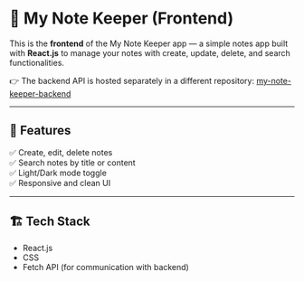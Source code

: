 # 📝 My Note Keeper (Frontend)

This is the **frontend** of the My Note Keeper app — a simple notes app built with **React.js** to manage your notes with create, update, delete, and search functionalities.

👉 The backend API is hosted separately in a different repository: [my-note-keeper-backend](https://github.com/sammahkh/My-Note-Keeper-Backend)

---

## 🚀 Features

✅ Create, edit, delete notes  
✅ Search notes by title or content  
✅ Light/Dark mode toggle  
✅ Responsive and clean UI

---

## 🏗️ Tech Stack

- React.js
- CSS
- Fetch API (for communication with backend)


